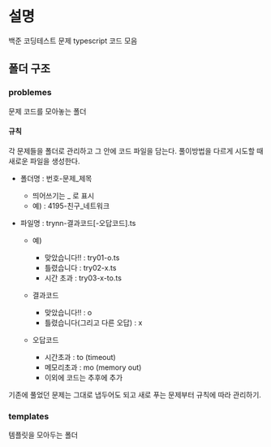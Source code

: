 # 설명

백준 코딩테스트 문제 typescript 코드 모음

## 폴더 구조

### problemes

문제 코드를 모아놓는 폴더

#### 규칙

각 문제들을 폴더로 관리하고 그 안에 코드 파일을 담는다.
풀이방법을 다르게 시도할 때 새로운 파일을 생성한다.

- 폴더명 : 번호-문제\_제목
  - 띄어쓰기는 \_ 로 표시
  - 예) : 4195-친구\_네트워크
- 파일명 : trynn-결과코드[-오답코드].ts

  - 예)

    - 맞았습니다!! : try01-o.ts
    - 틀렸습니다 : try02-x.ts
    - 시간 초과 : try03-x-to.ts

  - 결과코드

    - 맞았습니다!! : o
    - 틀렸습니다(그리고 다른 오답) : x

  - 오답코드

    - 시간초과 : to (timeout)
    - 메모리초과 : mo (memory out)
    - 이외에 코드는 추후에 추가

기존에 풀었던 문제는 그대로 냅두어도 되고 새로 푸는 문제부터 규칙에 따라 관리하기.

### templates

템플릿을 모아두는 폴더
